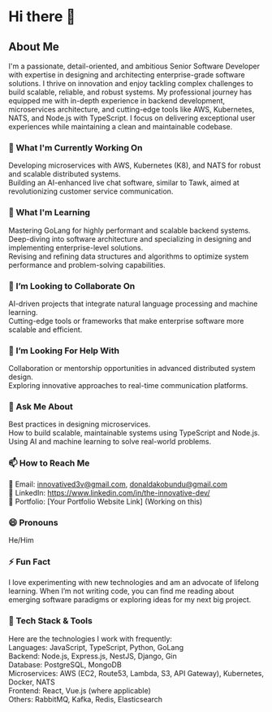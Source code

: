 # Hi there 👋 

## About Me
I'm a passionate, detail-oriented, and ambitious Senior Software Developer with expertise in designing and architecting enterprise-grade software solutions. I thrive on innovation and enjoy tackling complex challenges to build scalable, reliable, and robust systems.
My professional journey has equipped me with in-depth experience in backend development, microservices architecture, and cutting-edge tools like AWS, Kubernetes, NATS, and Node.js with TypeScript. I focus on delivering exceptional user experiences while maintaining a clean and maintainable codebase.

### 🔭 What I'm Currently Working On
Developing microservices with AWS, Kubernetes (K8), and NATS for robust and scalable distributed systems.<br/>
Building an AI-enhanced live chat software, similar to Tawk, aimed at revolutionizing customer service communication.<br/>

### 🌱 What I'm Learning
Mastering GoLang for highly performant and scalable backend systems.<br/>
Deep-diving into software architecture and specializing in designing and implementing enterprise-level solutions.<br/>
Revising and refining data structures and algorithms to optimize system performance and problem-solving capabilities.

### 👯 I’m Looking to Collaborate On
AI-driven projects that integrate natural language processing and machine learning.<br/>
Cutting-edge tools or frameworks that make enterprise software more scalable and efficient.

### 🤔 I’m Looking For Help With
Collaboration or mentorship opportunities in advanced distributed system design.<br/>
Exploring innovative approaches to real-time communication platforms.<br/>

### 💬 Ask Me About
Best practices in designing microservices. <br/>
How to build scalable, maintainable systems using TypeScript and Node.js.<br/>
Using AI and machine learning to solve real-world problems.

### 📫 How to Reach Me
📧 Email: innovatived3v@gmail.com, donaldakobundu@gmail.com <br/>
💼 LinkedIn: https://www.linkedin.com/in/the-innovative-dev/ <br/>
📝 Portfolio: [Your Portfolio Website Link] (Working on this) <br/>

### 😄 Pronouns
He/Him

### ⚡ Fun Fact
I love experimenting with new technologies and am an advocate of lifelong learning. When I’m not writing code, you can find me reading about emerging software paradigms or exploring ideas for my next big project.

### 📜 Tech Stack & Tools
Here are the technologies I work with frequently: <br/>
Languages: JavaScript, TypeScript, Python, GoLang <br/>
Backend: Node.js, Express.js, NestJS, Django, Gin <br/>
Database: PostgreSQL, MongoDB <br/>
Microservices: AWS (EC2, Route53, Lambda, S3, API Gateway), Kubernetes, Docker, NATS <br/>
Frontend: React, Vue.js (where applicable) <br/>
Others: RabbitMQ, Kafka, Redis, Elasticsearch <br/>
